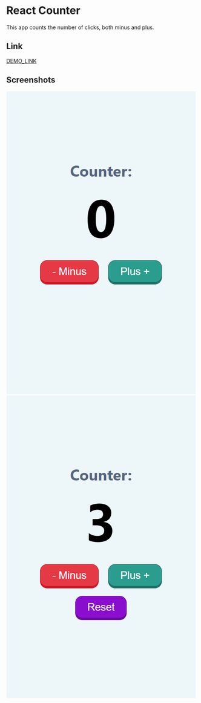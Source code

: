# React Counter

This app counts the number of clicks, both minus and plus.

## Link

[DEMO_LINK](https://boikoua.github.io/react_counter/)

## Screenshots

![Example](./counter_1.png)
![Example](./counter_2.png)
